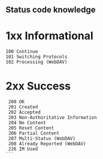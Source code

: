 
## Status code knowledge

# 1xx Informational
```
100 Continue
101 Switching Protocols
102 Processing (WebDAV)
```


# 2xx Success
````
 200 OK
 201 Created
 202 Accepted
 203 Non-Authoritative Information
 204 No Content
 205 Reset Content
 206 Partial Content
 207 Multi-Status (WebDAV)
 208 Already Reported (WebDAV)
 226 IM Used
```




 

